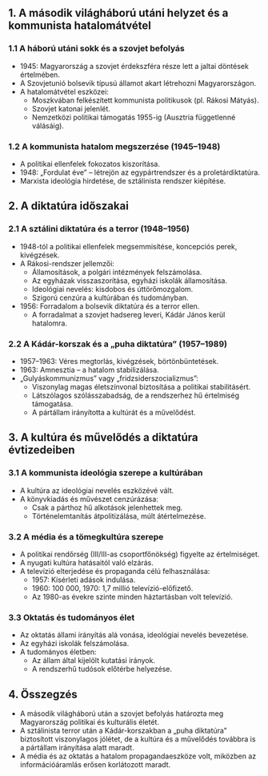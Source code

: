 ## 1. A második világháború utáni helyzet és a kommunista hatalomátvétel
### 1.1 A háború utáni sokk és a szovjet befolyás
- 1945: Magyarország a szovjet érdekszféra része lett a jaltai döntések értelmében.
- A Szovjetunió bolsevik típusú államot akart létrehozni Magyarországon.
- A hatalomátvétel eszközei:
  - Moszkvában felkészített kommunista politikusok (pl. Rákosi Mátyás).
  - Szovjet katonai jelenlét.
  - Nemzetközi politikai támogatás 1955-ig (Ausztria függetlenné válásáig).

### 1.2 A kommunista hatalom megszerzése (1945–1948)
- A politikai ellenfelek fokozatos kiszorítása.
- 1948: „Fordulat éve” – létrejön az egypártrendszer és a proletárdiktatúra.
- Marxista ideológia hirdetése, de sztálinista rendszer kiépítése.

## 2. A diktatúra időszakai
### 2.1 A sztálini diktatúra és a terror (1948–1956)
- 1948-tól a politikai ellenfelek megsemmisítése, koncepciós perek, kivégzések.
- A Rákosi-rendszer jellemzői:
  - Államosítások, a polgári intézmények felszámolása.
  - Az egyházak visszaszorítása, egyházi iskolák államosítása.
  - Ideológiai nevelés: kisdobos és úttörőmozgalom.
  - Szigorú cenzúra a kultúrában és tudományban.
- 1956: Forradalom a bolsevik diktatúra és a terror ellen.
  - A forradalmat a szovjet hadsereg leveri, Kádár János kerül hatalomra.

### 2.2 A Kádár-korszak és a „puha diktatúra” (1957–1989)
- 1957–1963: Véres megtorlás, kivégzések, börtönbüntetések.
- 1963: Amnesztia – a hatalom stabilizálása.
- „Gulyáskommunizmus” vagy „fridzsiderszocializmus”:
  - Viszonylag magas életszínvonal biztosítása a politikai stabilitásért.
  - Látszólagos szólásszabadság, de a rendszerhez hű értelmiség támogatása.
  - A pártállam irányította a kultúrát és a művelődést.

## 3. A kultúra és művelődés a diktatúra évtizedeiben
### 3.1 A kommunista ideológia szerepe a kultúrában
- A kultúra az ideológiai nevelés eszközévé vált.
- A könyvkiadás és művészet cenzúrázása:
  - Csak a párthoz hű alkotások jelenhettek meg.
  - Történelemtanítás átpolitizálása, múlt átértelmezése.

### 3.2 A média és a tömegkultúra szerepe
- A politikai rendőrség (III/III-as csoportfőnökség) figyelte az értelmiséget.
- A nyugati kultúra hatásaitól való elzárás.
- A televízió elterjedése és propaganda célú felhasználása:
  - 1957: Kísérleti adások indulása.
  - 1960: 100 000, 1970: 1,7 millió televízió-előfizető.
  - Az 1980-as évekre szinte minden háztartásban volt televízió.

### **3.3 Oktatás és tudományos élet**
- Az oktatás állami irányítás alá vonása, ideológiai nevelés bevezetése.
- Az egyházi iskolák felszámolása.
- A tudományos életben:
  - Az állam által kijelölt kutatási irányok.
  - A rendszerhű tudósok előtérbe helyezése.

## **4. Összegzés**
- A második világháború után a szovjet befolyás határozta meg Magyarország politikai és kulturális életét.
- A sztálinista terror után a Kádár-korszakban a „puha diktatúra” biztosított viszonylagos jólétet, de a kultúra és a művelődés továbbra is a pártállam irányítása alatt maradt.
- A média és az oktatás a hatalom propagandaeszköze volt, miközben az információáramlás erősen korlátozott maradt.